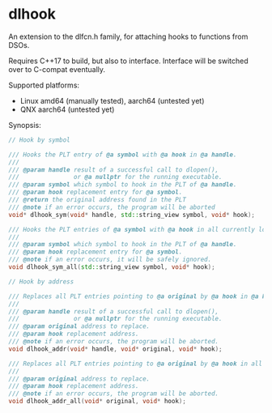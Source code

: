 # dlhook

An extension to the dlfcn.h family, for attaching hooks to functions from DSOs.

Requires C++17 to build, but also to interface.
Interface will be switched over to C-compat eventually.

Supported platforms:
- Linux amd64 (manually tested), aarch64 (untested yet)
- QNX aarch64 (untested yet)

Synopsis:
```cpp
// Hook by symbol

/// Hooks the PLT entry of @a symbol with @a hook in @a handle.
///
/// @param handle result of a successful call to dlopen(),
///               or @a nullptr for the running executable.
/// @param symbol which symbol to hook in the PLT of @a handle.
/// @param hook replacement entry for @a symbol.
/// @return the original address found in the PLT
/// @note if an error occurs, the program will be aborted
void* dlhook_sym(void* handle, std::string_view symbol, void* hook);

/// Hooks the PLT entries of @a symbol with @a hook in all currently loaded objects.
///
/// @param symbol which symbol to hook in the PLT of @a handle.
/// @param hook replacement entry for @a symbol.
/// @note if an error occurs, it will be safely ignored.
void dlhook_sym_all(std::string_view symbol, void* hook);

// Hook by address

/// Replaces all PLT entries pointing to @a original by @a hook in @a handle
///
/// @param handle result of a successful call to dlopen(),
///               or @a nullptr for the running executable.
/// @param original address to replace.
/// @param hook replacement address.
/// @note if an error occurs, the program will be aborted.
void dlhook_addr(void* handle, void* original, void* hook);

/// Replaces all PLT entries pointing to @a original by @a hook in all currently loaded objects.
///
/// @param original address to replace.
/// @param hook replacement address.
/// @note if an error occurs, the program will be aborted.
void dlhook_addr_all(void* original, void* hook);
```

